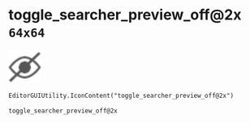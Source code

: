 # toggle_searcher_preview_off@2x `64x64`
<img src="/img/toggle_searcher_preview_off.png" width=64 height=64>

``` CSharp
EditorGUIUtility.IconContent("toggle_searcher_preview_off@2x")
```
```
toggle_searcher_preview_off@2x
```

